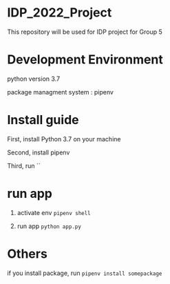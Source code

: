 # IDP_2022_Project
This repository will be used for IDP project for Group 5


# Development Environment

python version 3.7

package managment system : pipenv


# Install guide

First, install Python 3.7 on your machine

Second, install pipenv

Third, run  ``


# run app

1. activate env `pipenv shell`

2. run app `python app.py`


# Others

if you install package, run `pipenv install somepackage`
